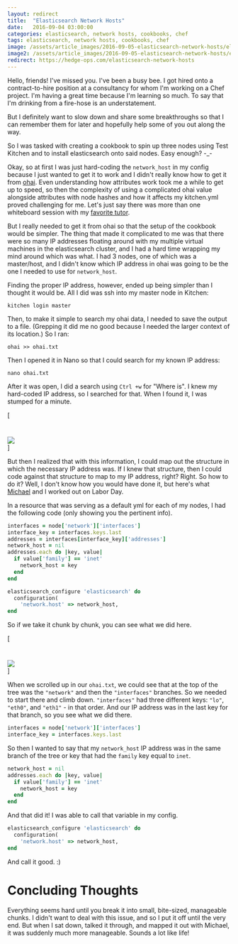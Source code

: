 ```yaml
---
layout: redirect
title:  "Elasticsearch Network Hosts"
date:   2016-09-04 03:00:00
categories: elasticsearch, network hosts, cookbooks, chef
tags: elasticsearch, network hosts, cookbooks, chef
image: /assets/article_images/2016-09-05-elasticsearch-network-hosts/elasticsearch.jpg
image2: /assets/article_images/2016-09-05-elasticsearch-network-hosts/elasticsearch-mobile.jpg
redirect: https://hedge-ops.com/elasticsearch-network-hosts
---
```

Hello, friends! I've missed you. I've been a busy bee. I got hired onto a contract-to-hire position at a consultancy for whom I'm working on a Chef project. I'm having a great time because I'm learning so much. To say that I'm drinking from a fire-hose is an understatement.

But I definitely want to slow down and share some breakthroughs so that I can remember them for later and hopefully help some of you out along the way. 

So I was tasked with creating a cookbook to spin up three nodes using Test Kitchen and to install elasticsearch onto said nodes. Easy enough? -_- 

Okay, so at first I was just hard-coding the `network_host` in my config because I just wanted to get it to work and I didn't really know how to get it from [ohai](https://docs.chef.io/ohai.html). Even understanding how attributes work took me a while to get up to speed, so then the complexity of using a complicated ohai value alongside attributes with node hashes and how it affects my kitchen.yml proved challenging for me. Let's just say there was more than one whiteboard session with my [favorite tutor](http://hedge-ops.com). 

But I really needed to get it from ohai so that the setup of the cookbook would be simpler. The thing that made it complicated to me was that there were so many IP addresses floating around with my multiple virtual machines in the elasticsearch cluster, and I had a hard time wrapping my mind around which was what. I had 3 nodes, one of which was a master/host, and I didn't know which IP address in ohai was going to be the one I needed to use for `network_host`.

Finding the proper IP address, however, ended up being simpler than I thought it would be. All I did was ssh into my master node in Kitchen:

`kitchen login master` 

Then, to make it simple to search my ohai data, I needed to save the output to a file. (Grepping it did me no good because I needed the larger context of its location.) So I ran:

`ohai >> ohai.txt`

Then I opened it in Nano so that I could search for my known IP address:

`nano ohai.txt`

After it was open, I did a search using `Ctrl +w` for "Where is". I knew my hard-coded IP address, so I searched for that. When I found it, I was stumped for a minute.

[<img src='/assets/article_images/2016-09-05-elasticsearch-network-hosts/ohai-ip.png' style='display: block; margin-left: auto; margin-right: auto; padding-top: 40px' />]

But then I realized that with this information, I could map out the structure in which the necessary IP address was. If I knew that structure, then I could code against that structure to map to my IP address, right? Right. So how to do it? Well, I don't know how you would have done it, but here's what [Michael](http://hedge-ops.com) and I worked out on Labor Day.

In a resource that was serving as a default yml for each of my nodes, I had the following code (only showing you the pertinent info). 


```ruby
interfaces = node['network']['interfaces']
interface_key = interfaces.keys.last
addresses = interfaces[interface_key]['addresses']
network_host = nil
addresses.each do |key, value|
  if value['family'] == 'inet'
    network_host = key
  end
end

elasticsearch_configure 'elasticsearch' do
  configuration(
    'network.host' => network_host,
end
```

So if we take it chunk by chunk, you can see what we did here. 

[<img src='/assets/article_images/2016-09-05-elasticsearch-network-hosts/ohai-network.png' style='display: block; margin-left: auto; margin-right: auto; padding-top: 40px' />]

When we scrolled up in our `ohai.txt`, we could see that at the top of the tree was the `"network"` and then the `"interfaces"` branches. So we needed to start there and climb down. `"interfaces"` had three different keys: `"lo"`, `"eth0"`, and `"eth1"` - in that order. And our IP address was in the last key for that branch, so you see what we did there.

```ruby
interfaces = node['network']['interfaces']
interface_key = interfaces.keys.last
```

So then I wanted to say that my `network_host` IP address was in the same branch of the tree or key that had the `family` key equal to `inet`.  

```ruby
network_host = nil
addresses.each do |key, value|
  if value['family'] == 'inet'
    network_host = key
  end
end
```

And that did it! I was able to call that variable in my config.

```ruby
elasticsearch_configure 'elasticsearch' do
  configuration(
    'network.host' => network_host,
end
``` 

And call it good. :)

# Concluding Thoughts
Everything seems hard until you break it into small, bite-sized, manageable chunks. I didn't want to deal with this issue, and so I put it off until the very end. But when I sat down, talked it through, and mapped it out with Michael, it was suddenly much more manageable. Sounds a lot like life!
